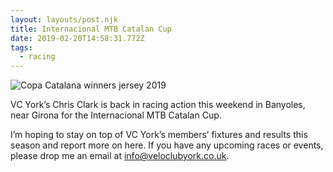 ```yaml
---
layout: layouts/post.njk
title: Internacional MTB Catalan Cup
date: 2019-02-20T14:58:31.772Z
tags:
  - racing
---
```

![Copa Catalana winners jersey 2019](/images/img_0042.jpg)

VC York’s Chris Clark is back in racing action this weekend in Banyoles, near Girona for the Internacional MTB Catalan Cup.

I’m hoping to stay on top of VC York’s members’ fixtures and results this season and report more on here. If you have any upcoming races or events, please drop me an email at info@veloclubyork.co.uk.
